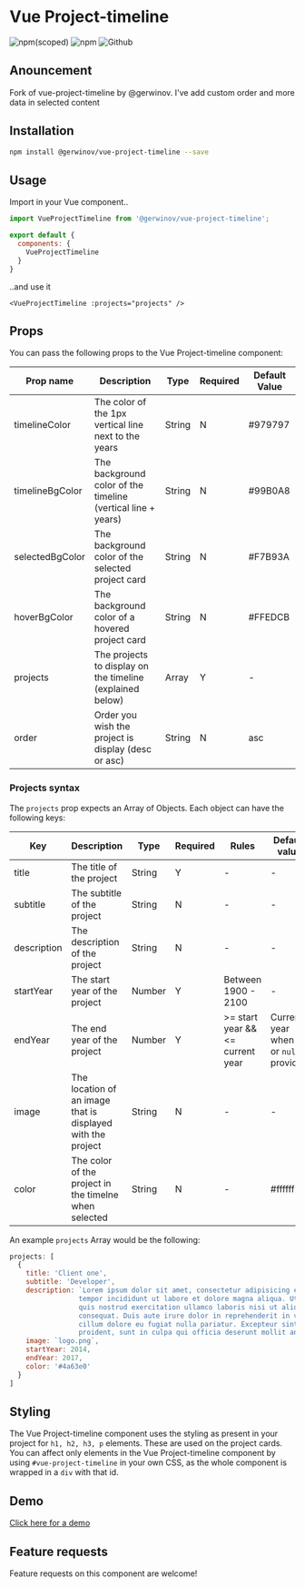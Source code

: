 # Vue Project-timeline
![npm(scoped)](https://img.shields.io/npm/v/@gerwinov/vue-project-timeline.svg) ![npm](https://img.shields.io/npm/dt/@gerwinov/vue-project-timeline.svg) ![Github](https://img.shields.io/github/license/mashape/apistatus.svg)

## Anouncement
Fork of vue-project-timeline by @gerwinov. I've add custom order and more data in selected content

## Installation
```bash
npm install @gerwinov/vue-project-timeline --save
```

## Usage
Import in your Vue component..
```js
import VueProjectTimeline from '@gerwinov/vue-project-timeline';

export default {
  components: {
    VueProjectTimeline
  }
}
```
..and use it
```vue
<VueProjectTimeline :projects="projects" />
```

## Props
You can pass the following props to the Vue Project-timeline component:

| Prop name | Description | Type | Required | Default Value |
|-----|-----|-----|-----|-----|
| timelineColor | The color of the 1px vertical line next to the years | String | N | #979797 |
| timelineBgColor | The background color of the timeline (vertical line + years) | String | N | #99B0A8 |
| selectedBgColor | The background color of the selected project card | String | N | #F7B93A |
| hoverBgColor | The background color of a hovered project card | String | N | #FFEDCB |
| projects | The projects to display on the timeline (explained below) | Array | Y | - |
| order | Order you wish the project is display (desc or asc) | String | N | asc |

### Projects syntax
The `projects` prop expects an Array of Objects. Each object can have the following keys:

| Key | Description | Type | Required | Rules | Default value |
|-----|-----|-----|-----|-----|-----|
| title | The title of the project | String | Y | - | - |
| subtitle | The subtitle of the project | String | N | - | - |
| description | The description of the project | String | N | - | - |
| startYear | The start year of the project | Number | Y | Between 1900 - 2100 | - |
| endYear | The end year of the project | Number | Y | >= start year && <= current year | Current year when `0` or `null` provided |
| image | The location of an image that is displayed with the project | String | N | - | - |
| color | The color of the project in the timelne when selected | String | N | - | #ffffff |

An example `projects` Array would be the following:
```js
projects: [
  {
    title: 'Client one',
    subtitle: 'Developer',
    description: `Lorem ipsum dolor sit amet, consectetur adipisicing elit, sed do eiusmod
                 tempor incididunt ut labore et dolore magna aliqua. Ut enim ad minim veniam,
                 quis nostrud exercitation ullamco laboris nisi ut aliquip ex ea commodo
                 consequat. Duis aute irure dolor in reprehenderit in voluptate velit esse
                 cillum dolore eu fugiat nulla pariatur. Excepteur sint occaecat cupidatat non
                 proident, sunt in culpa qui officia deserunt mollit anim id est laborum.`,
    image: `logo.png`,
    startYear: 2014,
    endYear: 2017,
    color: '#4a63e0'
  }
]
```

## Styling
The Vue Project-timeline component uses the styling as present in your project for `h1, h2, h3, p` elements. These are used on the project cards. You can affect only elements in the Vue Project-timeline component by using `#vue-project-timeline` in your own CSS, as the whole component is wrapped in a `div` with that id.

## Demo
[Click here for a demo](https://gerwinov.github.io/vue-project-timeline-demo/)

## Feature requests
Feature requests on this component are welcome!


